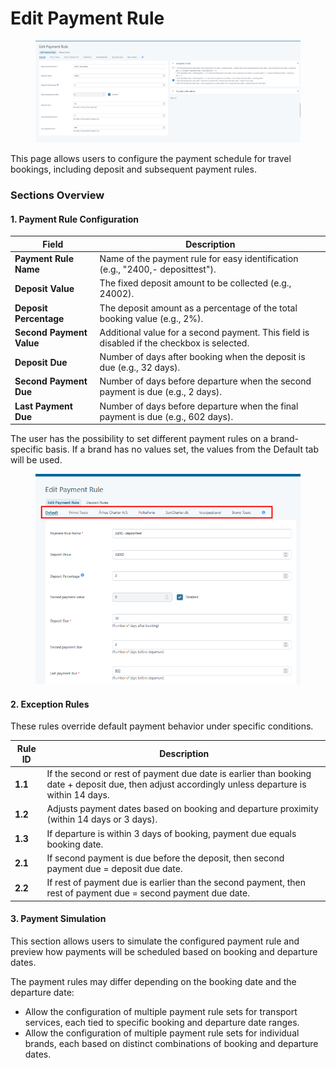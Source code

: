 # Edit Payment Rule

<figure><img src="../.gitbook/assets/image (178).png" alt=""><figcaption></figcaption></figure>

This page allows users to configure the payment schedule for travel bookings, including deposit and subsequent payment rules.

### **Sections Overview**

#### **1. Payment Rule Configuration**

| Field                    | Description                                                                                |
| ------------------------ | ------------------------------------------------------------------------------------------ |
| **Payment Rule Name**    | Name of the payment rule for easy identification (e.g., "2400,- deposittest").             |
| **Deposit Value**        | The fixed deposit amount to be collected (e.g., 24002).                                    |
| **Deposit Percentage**   | The deposit amount as a percentage of the total booking value (e.g., 2%).                  |
| **Second Payment Value** | Additional value for a second payment. This field is disabled if the checkbox is selected. |
| **Deposit Due**          | Number of days after booking when the deposit is due (e.g., 32 days).                      |
| **Second Payment Due**   | Number of days before departure when the second payment is due (e.g., 2 days).             |
| **Last Payment Due**     | Number of days before departure when the final payment is due (e.g., 602 days).            |

The user has the possibility to set different payment rules on a brand-specific basis. If a brand has no values set, the values from the Default tab will be used.&#x20;

<figure><img src="../.gitbook/assets/image (179).png" alt=""><figcaption></figcaption></figure>

#### **2. Exception Rules**

These rules override default payment behavior under specific conditions.

| Rule ID | Description                                                                                                                                       |
| ------- | ------------------------------------------------------------------------------------------------------------------------------------------------- |
| **1.1** | If the second or rest of payment due date is earlier than booking date + deposit due, then adjust accordingly unless departure is within 14 days. |
| **1.2** | Adjusts payment dates based on booking and departure proximity (within 14 days or 3 days).                                                        |
| **1.3** | If departure is within 3 days of booking, payment due equals booking date.                                                                        |
| **2.1** | If second payment is due before the deposit, then second payment due = deposit due date.                                                          |
| **2.2** | If rest of payment due is earlier than the second payment, then rest of payment due = second payment due date.                                    |

#### **3. Payment Simulation**

This section allows users to simulate the configured payment rule and preview how payments will be scheduled based on booking and departure dates.

The payment rules may differ depending on the booking date and the departure date:

* Allow the configuration of multiple payment rule sets for transport services, each tied to specific booking and departure date ranges.
* Allow the configuration of multiple payment rule sets for individual brands, each based on distinct combinations of booking and departure dates.
